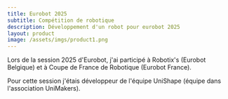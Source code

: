 ```yaml
---
title: Eurobot 2025
subtitle: Compétition de robotique
description: Développement d'un robot pour eurobot 2025
layout: product
image: /assets/imgs/product1.png
---
```


Lors de la session 2025 d'Eurobot, j'ai participé à Robotix's (Eurobot Belgique) et à Coupe de France de Robotique (Eurobot France).

Pour cette session j'étais développeur de l'équipe UniShape (équipe dans l'association UniMakers).